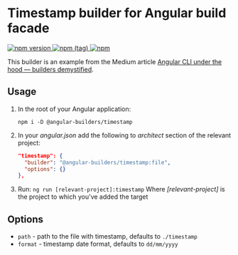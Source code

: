 # Timestamp builder for Angular build facade

[![npm version](https://img.shields.io/npm/v/@angular-builders/timestamp.svg) ![npm (tag)](https://img.shields.io/npm/v/@angular-builders/timestamp/next.svg) ![npm](https://img.shields.io/npm/dm/@angular-builders/timestamp.svg)](https://www.npmjs.com/package/@angular-builders/timestamp)

This builder is an example from the Medium article [Angular CLI under the hood — builders demystified](https://medium.com/angular-in-depth/angular-cli-under-the-hood-builders-demystified-v2-e73ee0f2d811).

## Usage

1. In the root of your Angular application:
   ```console
   npm i -D @angular-builders/timestamp
   ```
2. In your _angular.json_ add the following to _architect_ section of the relevant project:

   ```json
   "timestamp": {
     "builder": "@angular-builders/timestamp:file",
     "options": {}
   },
   ```

3. Run: `ng run [relevant-project]:timestamp`
   Where _[relevant-project]_ is the project to which you've added the target

## Options

- `path` - path to the file with timestamp, defaults to `./timestamp`
- `format` - timestamp date format, defaults to `dd/mm/yyyy`
